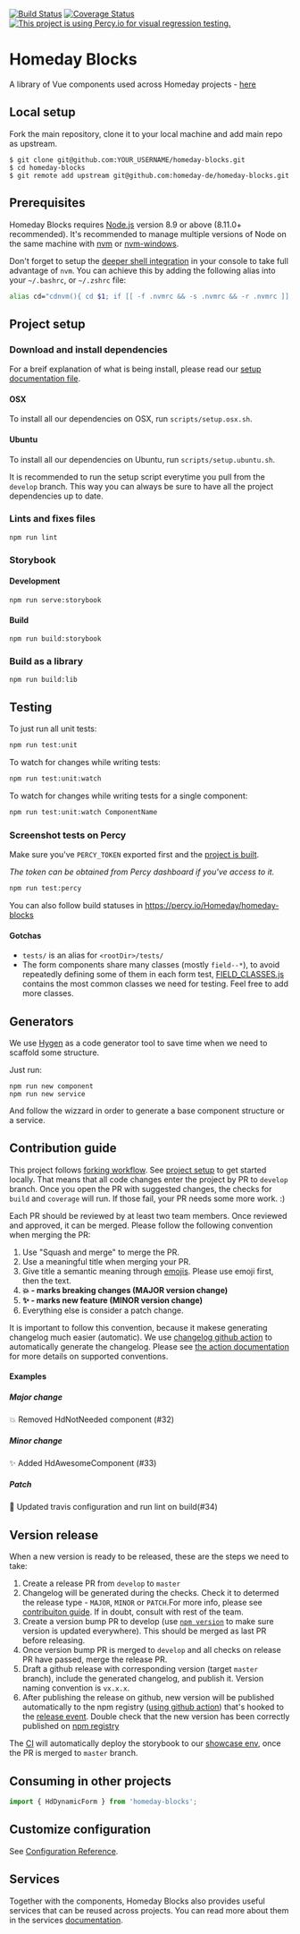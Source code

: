 [![Build Status](https://travis-ci.com/homeday-de/homeday-blocks.svg?token=rxKqgsBkMR5FqNpvxBcx&branch=develop)](https://travis-ci.com/homeday-de/homeday-blocks)
[![Coverage Status](https://coveralls.io/repos/github/homeday-de/homeday-blocks/badge.svg?t=Kbz7Vb)](https://coveralls.io/github/homeday-de/homeday-blocks)
[![This project is using Percy.io for visual regression testing.](https://percy.io/static/images/percy-badge.svg)](https://percy.io/Homeday/homeday-blocks)

# Homeday Blocks
A library of Vue components used across Homeday projects - [here](https://blocks.homeday.dev)

## Local setup

Fork the main repository, clone it to your local machine and add main repo as upstream.

```
$ git clone git@github.com:YOUR_USERNAME/homeday-blocks.git
$ cd homeday-blocks
$ git remote add upstream git@github.com:homeday-de/homeday-blocks.git
```

## Prerequisites

Homeday Blocks requires [Node.js](https://nodejs.org/) version 8.9 or above (8.11.0+ recommended). It's recommended to manage multiple versions of Node on the same machine with [nvm](https://github.com/nvm-sh/nvm) or [nvm-windows](https://github.com/coreybutler/nvm-windows).

Don't forget to setup the [deeper shell integration](https://github.com/nvm-sh/nvm#deeper-shell-integration) in your console to take full advantage of `nvm`. You can achieve this by adding the following alias into your `~/.bashrc`, or `~/.zshrc` file:

```bash
alias cd="cdnvm(){ cd $1; if [[ -f .nvmrc && -s .nvmrc && -r .nvmrc ]]; then <.nvmrc nvm install; elif [[ $(nvm current) != $(nvm version default) ]]; then nvm use default; fi; };cdnvm"
```

## Project setup

### Download and install dependencies

For a breif explanation of what is being install, please read our [setup documentation file](/docs/SETUP.md).

#### OSX

To install all our dependencies on OSX, run `scripts/setup.osx.sh`.

#### Ubuntu

To install all our dependencies on Ubuntu, run `scripts/setup.ubuntu.sh`.

It is recommended to run the setup script everytime you pull from the `develop` branch. This way you can always be sure to have all the project dependencies up to date.

### Lints and fixes files
```
npm run lint
```

### Storybook
#### Development
```
npm run serve:storybook
```
#### Build
```
npm run build:storybook
```
### Build as a library
```
npm run build:lib
```

## Testing

To just run all unit tests:
```bash
npm run test:unit
```

To watch for changes while writing tests:
```bash
npm run test:unit:watch
```

To watch for changes while writing tests for a single component:
```bash
npm run test:unit:watch ComponentName
```

### Screenshot tests on Percy

Make sure you've `PERCY_TOKEN` exported first and the [project is built](#build).

*The token can be obtained from Percy dashboard if you've access to it.*

```bash
npm run test:percy
```

You can also follow build statuses in https://percy.io/Homeday/homeday-blocks

#### Gotchas
- `tests/` is an alias for `<rootDir>/tests/`
- The form components share many classes (mostly `field--*`), to avoid repeatedly defining some of them in each form test, [FIELD_CLASSES.js](https://github.com/homeday-de/homeday-blocks/blob/develop/tests/unit/components/form/FIELD_CLASSES.js) contains the most common classes we need for testing. Feel free to add more classes.

## Generators

We use [Hygen](https://www.hygen.io/) as a code generator tool to save time when we need to scaffold some structure.

Just run:

```
npm run new component
npm run new service
```

And follow the wizzard in order to generate a base component structure or a service.

## Contribution guide

This project follows [forking workflow](https://www.atlassian.com/git/tutorials/comparing-workflows/forking-workflow). See [project setup](#project-setup) to get started locally. That means that all code changes enter the project by PR to `develop` branch. Once you open the PR with suggested changes, the checks for `build` and `coverage` will run. If those fail, your PR needs some more work. :) 

Each PR should be reviewed by at least two team members. Once reviewed and approved, it can be merged. Please follow the following convention when merging the PR: 

1) Use "Squash and merge" to merge the PR. 
2) Use a meaningful title when merging your PR. 
3) Give title a semantic meaning through [emojis](https://gitmoji.carloscuesta.me/). Please use emoji first, then the text. 
4) **:boom: - marks breaking changes (MAJOR version change)** 
5) **:sparkles: - marks new feature (MINOR version change)**
6) Everything else is consider a patch change.

It is important to follow this convention, because it makese generating changelog much easier (automatic). We use [changelog github action](https://github.com/homeday-de/homeday-blocks/blob/develop/.github/workflows/changelog.yml) to automatically generate the changelog. Please see [the action documentation](https://github.com/homeday-de/github-action-changelog-generator) for more details on supported conventions. 

#### Examples 

##### Major change
:boom: Removed HdNotNeeded component (#32)

##### Minor change
:sparkles: Added HdAwesomeComponent (#33)

##### Patch
:wrench: Updated travis configuration and run lint on build(#34)

## Version release

When a new version is ready to be released, these are the steps we need to take:

1) Create a release PR from `develop` to `master`
2) Changelog will be generated during the checks. Check it to determed the release type - `MAJOR`, `MINOR` or `PATCH`.For more info, please see [contribuiton guide](#contribution-guide). If in doubt, consult with rest of the team. 
3) Create a version bump PR to develop (use [`npm version`](https://docs.npmjs.com/cli/version.html) to make sure version is updated everywhere). This should be merged as last PR before releasing.
4) Once version bump PR is merged to `develop` and all checks on release PR have passed, merge the release PR. 
5) Draft a github release with corresponding version (target `master` branch), include the generated changelog, and publish it. Version naming convention is `vx.x.x`.
6) After publishing the release on github, new version will be published automatically to the npm registry ([using github action](https://github.com/homeday-de/homeday-blocks/blob/develop/.github/workflows/publish.yml)) that's hooked to the [release event](https://developer.github.com/v3/activity/events/types/#releaseevent). Double check that the new version has been correctly published on [npm registry]( https://www.npmjs.com/package/homeday-blocks)

The [CI](https://travis-ci.com/homeday-de/homeday-blocks) will automatically deploy the storybook to our [showcase env](https://blocks.homeday.dev), once the PR is merged to `master` branch. 

## Consuming in other projects

```js
import { HdDynamicForm } from 'homeday-blocks';
```

## Customize configuration
See [Configuration Reference](https://cli.vuejs.org/config/).

## Services
Together with the components, Homeday Blocks also provides useful services that can be reused across projects. You can read more about them in the services [documentation](https://github.com/homeday-de/homeday-blocks/tree/develop/src/services).
